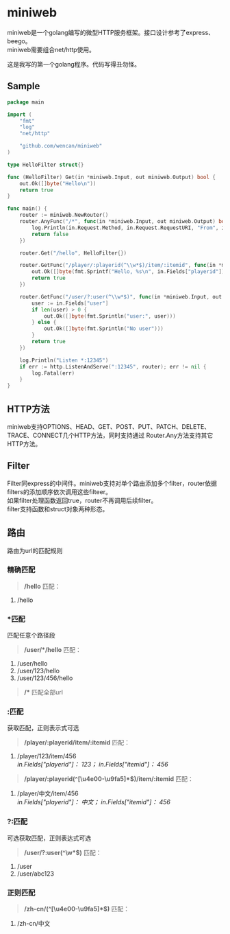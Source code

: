 # miniweb

miniweb是一个golang编写的微型HTTP服务框架。接口设计参考了express、beego。  
miniweb需要组合net/http使用。

这是我写的第一个golang程序。代码写得丑勿怪。

## Sample
~~~ go
package main

import (
    "fmt"
    "log"
    "net/http"

    "github.com/wencan/miniweb"
)

type HelloFilter struct{}

func (HelloFilter) Get(in *miniweb.Input, out miniweb.Output) bool {
    out.Ok([]byte("Hello\n"))
    return true
}

func main() {
    router := miniweb.NewRouter()
    router.AnyFunc("/*", func(in *miniweb.Input, out miniweb.Output) bool {
        log.Println(in.Request.Method, in.Request.RequestURI, "From", in.Request.RemoteAddr)
        return false
    })

    router.Get("/hello", HelloFilter{})

    router.GetFunc("/player/:playerid(^\\w*$)/item/:itemid", func(in *miniweb.Input, out miniweb.Output) bool {
        out.Ok([]byte(fmt.Sprintf("Hello, %s\n", in.Fields["playerid"])))
        return true
    })

    router.GetFunc("/user/?:user(^\\w*$)", func(in *miniweb.Input, out miniweb.Output) bool {
        user := in.Fields["user"]
        if len(user) > 0 {
            out.Ok([]byte(fmt.Sprintln("user:", user)))
        } else {
            out.Ok([]byte(fmt.Sprintln("No user")))
        }
        return true
    })

    log.Println("Listen *:12345")
    if err := http.ListenAndServe(":12345", router); err != nil {
        log.Fatal(err)
    }
}
~~~

## HTTP方法
miniweb支持OPTIONS、HEAD、GET、POST、PUT、PATCH、DELETE、TRACE、CONNECT几个HTTP方法，同时支持通过 Router.Any方法支持其它HTTP方法。

## Filter
Filter同express的中间件。miniweb支持对单个路由添加多个filter，router依据filters的添加顺序依次调用这些filteer。  
如果filter处理函数返回true，router不再调用后续filter。  
filter支持函数和struct对象两种形态。

## 路由
路由为url的匹配规则
### 精确匹配
>__/hello__ 匹配：  
1. /hello

### *匹配
匹配任意个路径段
>__/user/*/hello__ 匹配：  
1. /user/hello  
2. /user/123/hello  
3. /user/123/456/hello  

>__/*__ 匹配全部url

### :匹配
获取匹配，正则表示式可选
>__/player/:playerid/item/:itemid__ 匹配：  
1. /player/123/item/456    
_in.Fields["playerid"]： 123； in.Fields["itemid"]： 456_  

>__/player/:playerid(\^[\u4e00-\u9fa5]*$)/item/:itemid__ 匹配：  
1. /player/中文/item/456  
_in.Fields["playerid"]： 中文； in.Fields["itemid"]： 456_  

### ?:匹配
可选获取匹配，正则表达式可选
>__/user/?:user(\^\\w*$)__ 匹配：  
1. /user  
2. /user/abc123  

### 正则匹配
>__/zh-cn/(\^[\u4e00-\u9fa5]*$)__ 匹配：  
1. /zh-cn/中文  